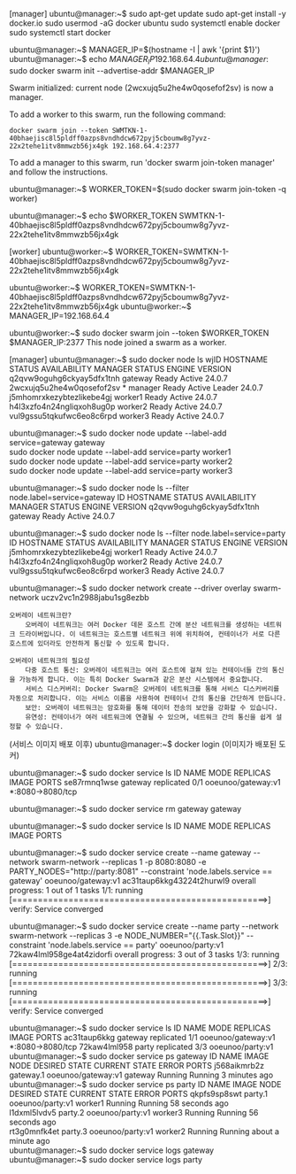 
[manager]
ubuntu@manager:~$ sudo apt-get update
sudo apt-get install -y docker.io
sudo usermod -aG docker ubuntu
sudo systemctl enable docker
sudo systemctl start docker

ubuntu@manager:~$ MANAGER_IP=$(hostname -I | awk '{print $1}')
ubuntu@manager:~$ echo $MANAGER_IP
192.168.64.4
ubuntu@manager:~$ sudo docker swarm init --advertise-addr $MANAGER_IP

Swarm initialized: current node (2wcxujq5u2he4w0qosefof2sv) is now a manager.

To add a worker to this swarm, run the following command:

    docker swarm join --token SWMTKN-1-40bhaejisc8l5pldff0azps8vndhdcw672pyj5cboumw8g7yvz-22x2tehe1itv8mmwzb56jx4gk 192.168.64.4:2377

To add a manager to this swarm, run 'docker swarm join-token manager' and follow the instructions.

ubuntu@manager:~$ WORKER_TOKEN=$(sudo docker swarm join-token -q worker)

ubuntu@manager:~$ echo $WORKER_TOKEN
SWMTKN-1-40bhaejisc8l5pldff0azps8vndhdcw672pyj5cboumw8g7yvz-22x2tehe1itv8mmwzb56jx4gk



[worker] 
ubuntu@worker<n>:~$ WORKER_TOKEN=SWMTKN-1-40bhaejisc8l5pldff0azps8vndhdcw672pyj5cboumw8g7yvz-22x2tehe1itv8mmwzb56jx4gk

ubuntu@worker<n>:~$ WORKER_TOKEN=SWMTKN-1-40bhaejisc8l5pldff0azps8vndhdcw672pyj5cboumw8g7yvz-22x2tehe1itv8mmwzb56jx4gk
ubuntu@worker<n>:~$ MANAGER_IP=192.168.64.4

ubuntu@worker<n>:~$ sudo docker swarm join --token $WORKER_TOKEN $MANAGER_IP:2377
This node joined a swarm as a worker.


[manager]
ubuntu@manager:~$ sudo docker node ls
wjID                            HOSTNAME   STATUS    AVAILABILITY   MANAGER STATUS   ENGINE VERSION
q2qvw9oguhg6ckyay5dfx1tnh     gateway    Ready     Active                          24.0.7
2wcxujq5u2he4w0qosefof2sv *   manager    Ready     Active         Leader           24.0.7
j5mhomrxkezybtezlikebe4gj     worker1    Ready     Active                          24.0.7
h4l3xzfo4n24ngliqxoh8ug0p     worker2    Ready     Active                          24.0.7
vul9gssu5tqkufwc6eo8c6rpd     worker3    Ready     Active                          24.0.7

ubuntu@manager:~$ sudo docker node update --label-add service=gateway gateway \
sudo docker node update --label-add service=party worker1 \
sudo docker node update --label-add service=party worker2 \
sudo docker node update --label-add service=party worker3


ubuntu@manager:~$ sudo docker node ls --filter node.label=service=gateway
ID                            HOSTNAME   STATUS    AVAILABILITY   MANAGER STATUS   ENGINE VERSION
q2qvw9oguhg6ckyay5dfx1tnh     gateway    Ready     Active                          24.0.7

ubuntu@manager:~$ sudo docker node ls --filter node.label=service=party
ID                            HOSTNAME   STATUS    AVAILABILITY   MANAGER STATUS   ENGINE VERSION
j5mhomrxkezybtezlikebe4gj     worker1    Ready     Active                          24.0.7
h4l3xzfo4n24ngliqxoh8ug0p     worker2    Ready     Active                          24.0.7
vul9gssu5tqkufwc6eo8c6rpd     worker3    Ready     Active                          24.0.7


ubuntu@manager:~$ sudo docker network create --driver overlay swarm-network
uczv2vc1n2988jabu1sg8ezbb
```
오버레이 네트워크란?
    오버레이 네트워크는 여러 Docker 데몬 호스트 간에 분산 네트워크를 생성하는 네트워크 드라이버입니다. 이 네트워크는 호스트별 네트워크 위에 위치하여, 컨테이너가 서로 다른 호스트에 있더라도 안전하게 통신할 수 있도록 합니다.

오버레이 네트워크의 필요성
    다중 호스트 통신: 오버레이 네트워크는 여러 호스트에 걸쳐 있는 컨테이너들 간의 통신을 가능하게 합니다. 이는 특히 Docker Swarm과 같은 분산 시스템에서 중요합니다.
    서비스 디스커버리: Docker Swarm은 오버레이 네트워크를 통해 서비스 디스커버리를 자동으로 처리합니다. 이는 서비스 이름을 사용하여 컨테이너 간의 통신을 간단하게 만듭니다.
    보안: 오버레이 네트워크는 암호화를 통해 데이터 전송의 보안을 강화할 수 있습니다.
    유연성: 컨테이너가 여러 네트워크에 연결될 수 있으며, 네트워크 간의 통신을 쉽게 설정할 수 있습니다.
```



(서비스 이미지 배포 이후)
ubuntu@manager:~$ docker login (이미지가 배포된 도커)

ubuntu@manager:~$ sudo docker service ls
ID             NAME      MODE         REPLICAS   IMAGE                PORTS
se87rmnq1wse   gateway   replicated   0/1        ooeunoo/gateway:v1   *:8080->8080/tcp

ubuntu@manager:~$ sudo docker service rm gateway
gateway

ubuntu@manager:~$ sudo docker service ls
ID        NAME      MODE      REPLICAS   IMAGE     PORTS

ubuntu@manager:~$ sudo docker service create   --name gateway   --network swarm-network   --replicas 1   -p 8080:8080   -e PARTY_NODES="http://party:8081"   --constraint 'node.labels.service == gateway'   ooeunoo/gateway:v1
ac31taup6kkg43224t2hurwl9
overall progress: 1 out of 1 tasks 
1/1: running   [==================================================>] 
verify: Service converged 


ubuntu@manager:~$ sudo docker service create   --name party   --network swarm-network   --replicas 3   -e NODE_NUMBER="{{.Task.Slot}}"   --constraint 'node.labels.service == party'   ooeunoo/party:v1
72kaw4lml958ge4at4zidorfi
overall progress: 3 out of 3 tasks 
1/3: running   [==================================================>] 
2/3: running   [==================================================>] 
3/3: running   [==================================================>] 
verify: Service converged 


ubuntu@manager:~$ sudo docker service ls
ID             NAME      MODE         REPLICAS   IMAGE                PORTS
ac31taup6kkg   gateway   replicated   1/1        ooeunoo/gateway:v1   *:8080->8080/tcp
72kaw4lml958   party     replicated   3/3        ooeunoo/party:v1     
ubuntu@manager:~$ sudo docker service ps gateway
ID             NAME        IMAGE                NODE      DESIRED STATE   CURRENT STATE           ERROR     PORTS
j568aikmrb2z   gateway.1   ooeunoo/gateway:v1   gateway   Running         Running 3 minutes ago   
ubuntu@manager:~$ sudo docker service ps party
ID             NAME      IMAGE              NODE      DESIRED STATE   CURRENT STATE                ERROR     PORTS
qkpfs9sp8swt   party.1   ooeunoo/party:v1   worker1   Running         Running 58 seconds ago                 
l1dxml5lvdv5   party.2   ooeunoo/party:v1   worker3   Running         Running 56 seconds ago                 
rt3g0mnfk4et   party.3   ooeunoo/party:v1   worker2   Running         Running about a minute ago             
ubuntu@manager:~$ sudo docker service logs gateway
ubuntu@manager:~$ sudo docker service logs party
